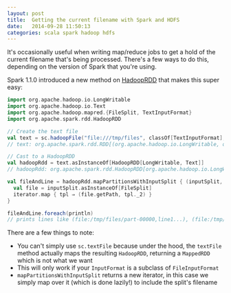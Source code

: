 ```yaml
---
layout: post
title:  Getting the current filename with Spark and HDFS
date:   2014-09-28 11:50:13
categories: scala spark hadoop hdfs
---
```


It's occasionally useful when writing map/reduce jobs to get a hold of the current filename that's being processed.
There's a few ways to do this, depending on the version of Spark that you're using.

Spark 1.1.0 introduced a new method on [HadoopRDD](https://spark.apache.org/docs/1.1.0/api/scala/index.html#org.apache.spark.rdd.HadoopRDD)
that makes this super easy:

```scala
import org.apache.hadoop.io.LongWritable
import org.apache.hadoop.io.Text
import org.apache.hadoop.mapred.{FileSplit, TextInputFormat}
import org.apache.spark.rdd.HadoopRDD

// Create the text file
val text = sc.hadoopFile("file:///tmp/files", classOf[TextInputFormat], classOf[LongWritable], classOf[Text], sc.defaultMinPartitions)
// text: org.apache.spark.rdd.RDD[(org.apache.hadoop.io.LongWritable, org.apache.hadoop.io.Text)] = file:///tmp/files HadoopRDD[2] at hadoopFile at <console>:16

// Cast to a HadoopRDD
val hadoopRdd = text.asInstanceOf[HadoopRDD[LongWritable, Text]]
// hadoopRdd: org.apache.spark.rdd.HadoopRDD[org.apache.hadoop.io.LongWritable,org.apache.hadoop.io.Text] = file:///tmp/files HadoopRDD[2] at hadoopFile at <console>:16

val fileAndLine = hadoopRdd.mapPartitionsWithInputSplit { (inputSplit, iterator) ⇒
  val file = inputSplit.asInstanceOf[FileSplit]
  iterator.map { tpl ⇒ (file.getPath, tpl._2) }
}

fileAndLine.foreach(println)
// prints lines like (file:/tmp/files/part-00000,line1...), (file:/tmp/files/part-00000,line2...), ...
```

There are a few things to note:
- You can't simply use `sc.textFile` because under the hood, the `textFile` method actually maps the resulting
`HadoopRDD`, returning a `MappedRDD` which is not what we want
- This will only work if your `InputFormat` is a subclass of `FileInputFormat`
- `mapPartitionsWithInputSplit` returns a new iterator, in this case we simply map over it (which is done lazily!) to include the split's filename
